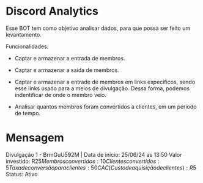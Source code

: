 # Discord Analytics

Esse BOT tem como objetivo analisar dados, para que possa ser feito um levantamento.

Funcionalidades:

- Captar e armazenar a entrada de membros.
- Captar e armazenar a saida de membros.

- Captar e armazenar a entrade de membros em links especificos, sendo esse links usado para a meios de divulgação. Dessa forma, podemos indentificar de onde o membro veio.
- Analisar quantos membros foram convertidos a clientes, em um periodo de tempo.

# Mensagem

Divulgação 1 - BrmGuU592M | Data de inicio: 25/06/24 as 13:50
Valor investido: R$25
Membros convertidos: 10
Clientes convertidos: 5
Taxa de conversão para clientes: 50%
CAC (Custo de aquisição de clientes): R$5
Status: Ativo
